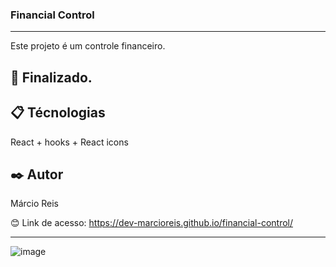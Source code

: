 ### Financial Control

---

Este projeto é um controle financeiro.

## 🚀 Finalizado.

## 📋 Técnologias
React + hooks + React icons

## ✒️ Autor
Márcio Reis

😊 Link de acesso: https://dev-marcioreis.github.io/financial-control/

---
![image](https://user-images.githubusercontent.com/122680054/222978682-7eef7b51-c2c8-4f67-ac38-9cb1fd63270a.png)
